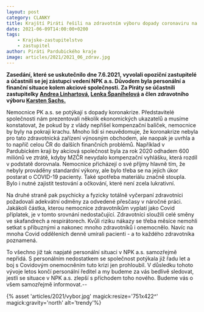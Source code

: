 ```yaml
---
layout: post
category: CLANKY
title: Krajští Piráti řešili na zdravotním výboru dopady coronaviru na nemocnice
date: 2021-06-09T14:00:00+0200
tags: 
    - Krajske-zastupitelstvo
    - zastupitel
author: Piráti Pardubického kraje
image: articles/2021/2021_06_zdrav.jpg
---
```



**Zasedání, které se uskutečnilo dne 7.6.2021, vyvolali opoziční zastupitelé a účastnili se jej zástupci vedení NPK a.s. Důvodem byla personální a finanční situace kolem akciové společnosti. Za Piráty se účastnili zastupitelky [Andrea Linhartová](https://pardubicky.pirati.cz/lide/andrea-linhartova/), [Lenka Španihelová](https://pardubicky.pirati.cz/lide/lenka-spanihelova/) a člen zdravotního výboru [Karsten Sachs.](https://pardubicky.pirati.cz/lide/karsten-sachs/)** 

  

Nemocnice PK a.s. se potýkají s dopady koronakrize. Představitelé společnosti nám prezentovali několik ekonomických ukazatelů a musíme konstatovat, že pokud by z vlády nepřišel kompenzační balíček, nemocnice by byly na pokraji krachu. Mnoho lidí si neuvědomuje, že koronakrize nebyla pro tato zdravotnická zařízení výnosným obchodem, ale naopak je uvrhla a to napříč celou ČR do dalších finančních problémů. Například v Pardubickém kraji by akciová společnost byla za rok 2020 odhadem 600 miliónů ve ztrátě, kdyby MZČR nevydalo kompenzační vyhlášku, která rozdíl v podstatě dorovnala. Nemocnice přicházejí o své příjmy hlavně tím, že nebyly prováděny standardní výkony, ale bylo třeba se na jejich úkor postarat o COVID-19 pacienty. Také spotřeba materiálu značně stoupla. Bylo i nutné zajistit testování a očkování, které není zcela lukrativní.

  

Na druhé straně pak psychicky a fyzicky totálně vyčerpaní zdravotníci požadovali adekvátní odměny za odvedené přesčasy v náročné práci. Jakákoli částka, kterou nemocnice zdravotníkům vyplatí jako Covid příplatek, je v tomto srovnání nedostačující. Zdravotníci sloužili celé směny ve skafandrech a respirátorech. Kvůli riziku nákazy se třeba měsíce nemohli setkat s příbuznými a nakonec mnoho zdravotníků i onemocnělo. Navíc na mnoha Covid odděleních denně umírali pacienti - a to každého zdravotníka poznamená.

  

To všechno již tak napjaté personální situaci v NPK a.s. samozřejmě nepřidá. S personálním nedostatkem se společnost potýkala již řadu let a boj s Covidovým onemocněním tuto krizi jen prohloubil. V důsledku tohoto vývoje letos končí personální ředitel a my budeme za vás bedlivě sledovat, jestli se situace v NPK a.s. zlepší s příchodem toho nového. Budeme vás o všem samozřejmě informovat.--




{% asset 'articles/2021/vybor.jpg' magick:resize='751x422^' magick:gravity='north' alt='trendy'%}

